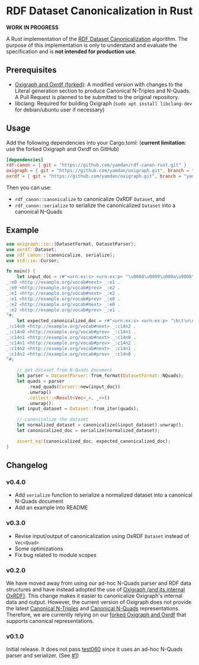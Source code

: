 # RDF Dataset Canonicalization in Rust

**WORK IN PROGRESS**

A Rust implementation of the [RDF Dataset Canonicalization](https://www.w3.org/TR/rdf-canon/) algorithm.
The purpose of this implementation is only to understand and evaluate the specification and is **not intended for production use**.

## Prerequisites

- [Oxigraph and Oxrdf (forked)](https://github.com/yamdan/oxigraph): A modified version with changes to the Literal generation section to produce Canonical N-Triples and N-Quads. A Pull Request is planned to be submitted to the original repository.
- libclang: Required for building Oxigraph (`sudo apt install libclang-dev` for debian/ubuntu user if necessary)

## Usage

Add the following dependencies into your Cargo.toml:
(**current limitation**: use the forked Oxigraph and Oxrdf on GitHub)

```toml
[dependencies]
rdf-canon = { git = "https://github.com/yamdan/rdf-canon-rust.git" }
oxigraph = { git = "https://github.com/yamdan/oxigraph.git", branch = "yamdan-canonical-escaping" }
oxrdf = { git = "https://github.com/yamdan/oxigraph.git", branch = "yamdan-canonical-escaping" }
```

Then you can use:
- `rdf_canon::canonicalize` to canonicalize OxRDF `Dataset`, and
- `rdf_canon::serialize` to serialize the canonicalized `Dataset` into a canonical N-Quads

## Example

```rust
use oxigraph::io::{DatasetFormat, DatasetParser};
use oxrdf::Dataset;
use rdf_canon::{canonicalize, serialize};
use std::io::Cursor;

fn main() {
    let input_doc = r#"<urn:ex:s> <urn:ex:p> "\u0008\u0009\u000a\u000b\u000c\u000d\u0022\u005c\u007f" .  # test for canonical N-Quads
_:e0 <http://example.org/vocab#next> _:e1 .
_:e0 <http://example.org/vocab#prev> _:e2 .
_:e1 <http://example.org/vocab#next> _:e2 .
_:e1 <http://example.org/vocab#prev> _:e0 .
_:e2 <http://example.org/vocab#next> _:e0 .
_:e2 <http://example.org/vocab#prev> _:e1 .
"#;
    let expected_canonicalized_doc = r#"<urn:ex:s> <urn:ex:p> "\b\t\n\u000B\f\r\"\\\u007F" .
_:c14n0 <http://example.org/vocab#next> _:c14n2 .
_:c14n0 <http://example.org/vocab#prev> _:c14n1 .
_:c14n1 <http://example.org/vocab#next> _:c14n0 .
_:c14n1 <http://example.org/vocab#prev> _:c14n2 .
_:c14n2 <http://example.org/vocab#next> _:c14n1 .
_:c14n2 <http://example.org/vocab#prev> _:c14n0 .
"#;

    // get dataset from N-Quads document
    let parser = DatasetParser::from_format(DatasetFormat::NQuads);
    let quads = parser
        .read_quads(Cursor::new(input_doc))
        .unwrap()
        .collect::<Result<Vec<_>, _>>()
        .unwrap();
    let input_dataset = Dataset::from_iter(quads);

    // canonicalize the dataset
    let normalized_dataset = canonicalize(&input_dataset).unwrap();
    let canonicalized_doc = serialize(normalized_dataset);

    assert_eq!(canonicalized_doc, expected_canonicalized_doc);
}
```

## Changelog

### v0.4.0

- Add `serialize` function to serialize a normalized dataset into a canonical N-Quads document
- Add an example into README

### v0.3.0

- Revise input/output of canonicalization using OxRDF `Dataset` instead of `Vec<Quad>`
- Some optimizations
- Fix bug related to module scopes

### v0.2.0

We have moved away from using our ad-hoc N-Quads parser and RDF data structures and have instead adopted the use of [Oxigraph (and its internal OxRDF)](https://github.com/oxigraph/oxigraph).
This change makes it easier to canonicalize Oxigraph's internal data and output.
However, the current version of Oxigraph does not provide the latest [Canonical N-Triples](https://w3c.github.io/rdf-n-triples/spec/#canonical-ntriples) and [Canonical N-Quads](https://w3c.github.io/rdf-n-quads/spec/#canonical-quads) representations.
Therefore, we are currently relying on our [forked Oxigraph and Oxrdf](https://github.com/yamdan/oxigraph) that supports canonical representations.

### v0.1.0

Initial release. It does not pass [test060](https://w3c.github.io/rdf-canon/tests/#manifest-urdna2015#test060) since it uses an ad-hoc N-Quads parser and serializer. (See [#1](https://github.com/yamdan/rdf-canon-rust/issues/1))
